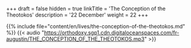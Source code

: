 +++
draft = false
hidden = true
linkTitle = 'The Conception of the Theotokos'
description = '22 December'
weight = 22
+++

{{% include file="content/en/lives/the-conception-of-the-theotokos.md" %}}
{{< audio "https://orthodoxy.sgp1.cdn.digitaloceanspaces.com/fr-augustin/THE_CONCEPTION_OF_THE_THEOTOKOS.mp3" >}}
